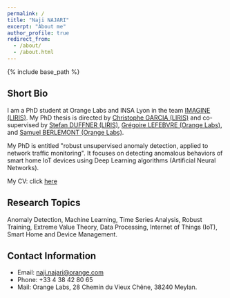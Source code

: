 ```yaml
---
permalink: /
title: "Naji NAJARI"
excerpt: "About me"
author_profile: true
redirect_from: 
  - /about/
  - /about.html
---
```



{% include base_path %}

Short Bio
------
I am a PhD student at Orange Labs and INSA Lyon in the team [IMAGINE (LIRIS)](https://liris.cnrs.fr/equipe/imagine). My PhD thesis is directed by [Christophe GARCIA (LIRIS)](https://christophegarciafr.wixsite.com/home-page/) and co-supervised by [Stefan DUFFNER (LIRIS)](http://u0016403263.user.hosting-agency.de/), [Grégoire LEFEBVRE (Orange Labs)](https://sites.google.com/site/gregoirelefebvre2/), and [Samuel BERLEMONT (Orange Labs)](https://dblp.org/pid/134/0509.html). 

My PhD is entitled "robust unsupervised anomaly detection, applied to network traffic monitoring". It focuses on detecting anomalous behaviors of smart home IoT devices using Deep Learning algorithms (Artificial Neural Networks).

My CV: click [here](https://naji-najari.github.io/cv.pdf)


Research Topics
------
Anomaly Detection, Machine Learning, Time Series Analysis, Robust Training, Extreme Value Theory, Data Processing, Internet of Things (IoT), Smart Home and Device Management.


Contact Information
------
* Email: naji.najari@orange.com
* Phone: +33 4 38 42 80 65
* Mail: Orange Labs, 28 Chemin du Vieux Chêne, 38240 Meylan.

